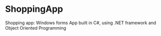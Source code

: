 # ShoppingApp
Shopping app: Windows forms App built in C#, using .NET framework and Object Oriented Programming
